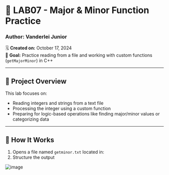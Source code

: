 # 🔢 LAB07 - Major & Minor Function Practice

### Author: Vanderlei Junior  
🗓️ **Created on:** October 17, 2024  
🎯 **Goal:** Practice reading from a file and working with custom functions (`getMajorMinor`) in C++

---

## 📄 Project Overview

This lab focuses on:

- Reading integers and strings from a text file
- Processing the integer using a custom function
- Preparing for logic-based operations like finding major/minor values or categorizing data

---

## 🧠 How It Works

1. Opens a file named `getminor.txt` located in:
2. Structure the output

![image](https://github.com/user-attachments/assets/fd18163e-659b-4635-9afe-ad863a5d0ab4)
